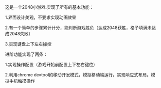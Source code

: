 这是一个2048小游戏,实现了所有的基本功能：	

1.界⾯设计美观，不要求实现动画效果 

2.有⼀个简单的步骤累计计分，能判断游戏胜负（达成2048获胜，格⼦填满未达成2048失败）

3.实现键盘上下左右操控 


进阶功能实现了两条：

1.实现操作配置（游戏开始前配置上下左右键位）

2.利⽤chrome	devtool的移动开发模式，模拟移动端运⾏，实现响应式布局，模拟⼿机触摸操作
